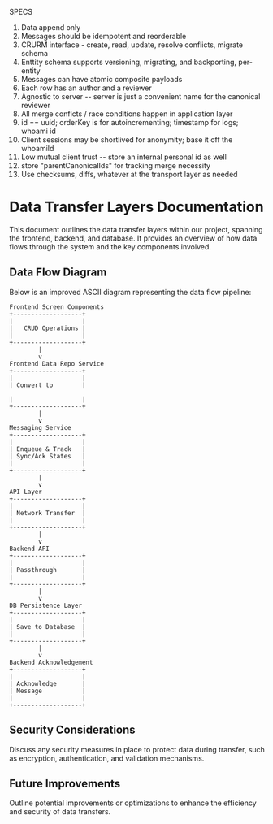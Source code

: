SPECS

1. Data append only
2. Messages should be idempotent and reorderable
2. CRURM interface - create, read, update, resolve conflicts, migrate schema
3. Enttity schema supports versioning, migrating, and backporting, per-entity
4. Messages can have atomic composite payloads
5. Each row has an author and a reviewer
6. Agnostic to server -- server is just a convenient name for the canonical reviewer
7. All merge conficts / race conditions happen in application layer
8. id == uuid; orderKey is for autoincrementing; timestamp for logs; whoami id 
9. Client sessions may be shortlived for anonymity; base it off the whoamiId
10. Low mutual client trust -- store an internal personal id as well
11. store "parentCanonicalIds" for tracking merge necessity
12. Use checksums, diffs, whatever at the transport layer as needed



# Data Transfer Layers Documentation

This document outlines the data transfer layers within our project, spanning the frontend, backend, and database. It provides an overview of how data flows through the system and the key components involved.

## Data Flow Diagram

Below is an improved ASCII diagram representing the data flow pipeline:

```
Frontend Screen Components
+-------------------+
|                   |
|   CRUD Operations |
|                   |
+-------------------+
        |
        v
Frontend Data Repo Service
+-------------------+
|                   |
| Convert to        |

|                   |
+-------------------+
        |
        v
Messaging Service
+-------------------+
|                   |
| Enqueue & Track   |
| Sync/Ack States   |
|                   |
+-------------------+
        |
        v
API Layer
+-------------------+
|                   |
| Network Transfer  |
|                   |
+-------------------+
        |
        v
Backend API
+-------------------+
|                   |
| Passthrough       |
|                   |
+-------------------+
        |
        v
DB Persistence Layer
+-------------------+
|                   |
| Save to Database  |
|                   |
+-------------------+
        |
        v
Backend Acknowledgement
+-------------------+
|                   |
| Acknowledge       |
| Message           |
|                   |
+-------------------+

```

## Security Considerations

Discuss any security measures in place to protect data during transfer, such as encryption, authentication, and validation mechanisms.

## Future Improvements

Outline potential improvements or optimizations to enhance the efficiency and security of data transfers.
